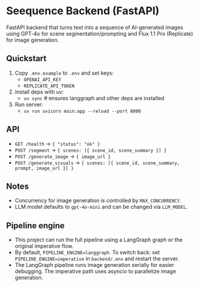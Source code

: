 # Seequence Backend (FastAPI)

FastAPI backend that turns text into a sequence of AI-generated images using GPT‑4o for scene segmentation/prompting and Flux 1.1 Pro (Replicate) for image generation.

## Quickstart

1. Copy `.env.example` to `.env` and set keys:
   - `OPENAI_API_KEY`
   - `REPLICATE_API_TOKEN`
2. Install deps with uv:
   - `uv sync` # ensures langgraph and other deps are installed
3. Run server:
   - `uv run uvicorn main:app --reload --port 8000`

## API

- `GET /health` → `{ "status": "ok" }`
- `POST /segment` → `{ scenes: [{ scene_id, scene_summary }] }`
- `POST /generate_image` → `{ image_url }`
- `POST /generate_visuals` → `{ scenes: [{ scene_id, scene_summary, prompt, image_url }] }`

## Notes

- Concurrency for image generation is controlled by `MAX_CONCURRENCY`.
- LLM model defaults to `gpt-4o-mini` and can be changed via `LLM_MODEL`.

## Pipeline engine

- This project can run the full pipeline using a LangGraph graph or the original imperative flow.
- By default, `PIPELINE_ENGINE=langgraph`. To switch back: set `PIPELINE_ENGINE=imperative` in `backend/.env` and restart the server.
- The LangGraph pipeline runs image generation serially for easier debugging. The imperative path uses asyncio to parallelize image generation.
